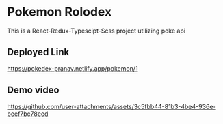 # Pokemon Rolodex
This is a React-Redux-Typescipt-Scss project utilizing poke api 

## Deployed Link
https://pokedex-pranav.netlify.app/pokemon/1

## Demo video


https://github.com/user-attachments/assets/3c5fbb44-81b3-4be4-936e-beef7bc78eed

